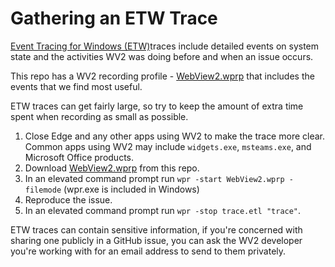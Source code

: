 # Gathering an ETW Trace
[Event Tracing for Windows (ETW)](https://learn.microsoft.com/en-us/windows-hardware/test/wpt/event-tracing-for-windows)traces include detailed events on system state and the activities WV2 was doing before and when an issue occurs.

This repo has a WV2 recording profile - [WebView2.wprp](WebView2.wprp) that includes the events that we find most useful. 

ETW traces can get fairly large, so try to keep the amount of extra time spent when recording as small as possible.

1. Close Edge and any other apps using WV2 to make the trace more clear. Common apps using WV2 may include `widgets.exe`, `msteams.exe`, and Microsoft Office products.
1. Download [WebView2.wprp](WebView2.wprp) from this repo.
2. In an elevated command prompt run `wpr -start WebView2.wprp -filemode` (wpr.exe is included in Windows)
3. Reproduce the issue.
4. In an elevated command prompt run `wpr -stop trace.etl "trace"`.

ETW traces can contain sensitive information, if you're concerned with sharing one publicly in a GitHub issue, you can ask the WV2 developer you're working with for an email address to send to them privately.

